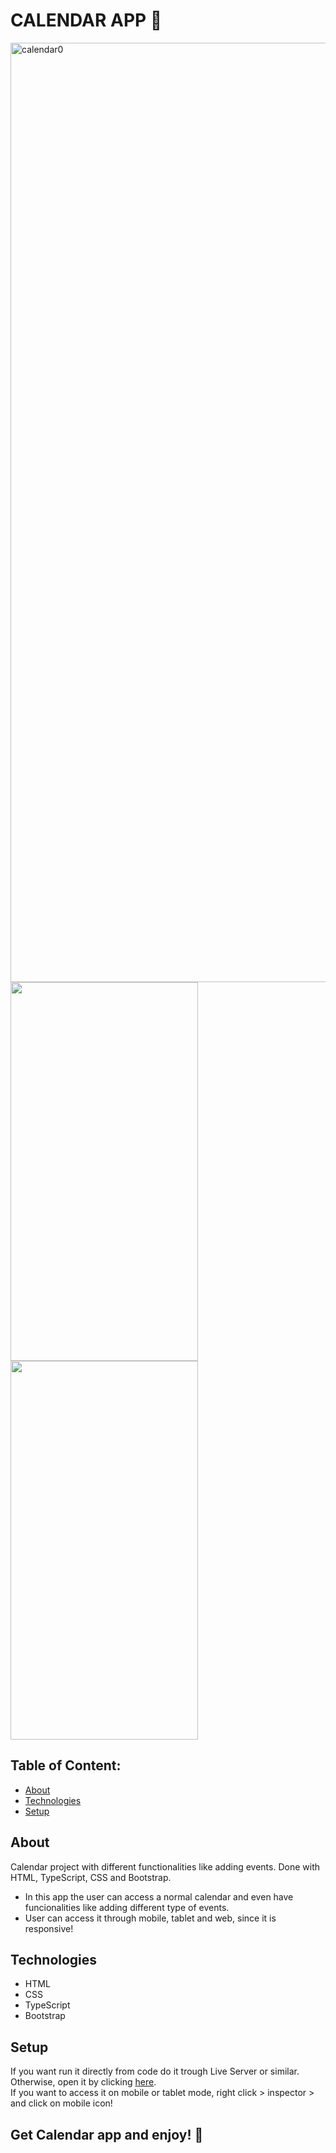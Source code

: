 # CALENDAR APP 📱

<img width="1503" alt="calendar0" src="https://github.com/ali-hourag/calendar-hamilton/assets/131694498/2fa56d5e-1308-4ae5-b631-374526e3c216">
<img src="https://github.com/ali-hourag/calendar-hamilton/assets/131694498/a48dc6dd-f1f9-4759-a602-6fedc264a795" width="300" height="606"/>
<img src="https://github.com/ali-hourag/calendar-hamilton/assets/131694498/168243bb-8fb3-44d5-9e2a-a5a9943cf64b" width="300" height="606"/>



## Table of Content:

- [About](#about)
- [Technologies](#technologies)
- [Setup](#setup)

## About

Calendar project with different functionalities like adding events. Done with HTML, TypeScript, CSS and Bootstrap.
<br/>
* In this app the user can access a normal calendar and even have funcionalities like adding different type of events.
* User can access it through mobile, tablet and web, since it is responsive!


## Technologies
- HTML
- CSS
- TypeScript
- Bootstrap


## Setup
If you want run it directly from code do it trough Live Server or similar.
<br/>
Otherwise, open it by clicking <a href="https://ts-calendar-ruby.vercel.app/">here<a/>.
<br/>
If you want to access it on mobile or tablet mode, right click > inspector > and click on mobile icon!

## Get Calendar app and enjoy! 📱
